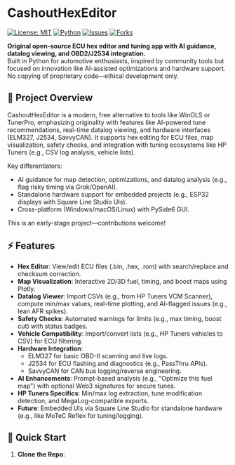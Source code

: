 # CashoutHexEditor

[![License: MIT](https://img.shields.io/badge/License-MIT-yellow.svg)](https://opensource.org/licenses/MIT)
[![Python](https://img.shields.io/badge/Python-3.8%2B-blue.svg)](https://www.python.org/)
[![Issues](https://img.shields.io/github/issues/Cashout-Performance/CashoutHexEditor)](https://github.com/Cashout-Performance/CashoutHexEditor/issues)
[![Forks](https://img.shields.io/github/forks/Cashout-Performance/CashoutHexEditor)](https://github.com/Cashout-Performance/CashoutHexEditor/network)

**Original open-source ECU hex editor and tuning app with AI guidance, datalog viewing, and OBD2/J2534 integration.**  
Built in Python for automotive enthusiasts, inspired by community tools but focused on innovation like AI-assisted optimizations and hardware support. No copying of proprietary code—ethical development only.

## 🎯 Project Overview
CashoutHexEditor is a modern, free alternative to tools like WinOLS or TunerPro, emphasizing originality with features like AI-powered tune recommendations, real-time datalog viewing, and hardware interfaces (ELM327, J2534, SavvyCAN). It supports hex editing for ECU files, map visualization, safety checks, and integration with tuning ecosystems like HP Tuners (e.g., CSV log analysis, vehicle lists).

Key differentiators:
- AI guidance for map detection, optimizations, and datalog analysis (e.g., flag risky timing via Grok/OpenAI).
- Standalone hardware support for embedded projects (e.g., ESP32 displays with Square Line Studio UIs).
- Cross-platform (Windows/macOS/Linux) with PySide6 GUI.

This is an early-stage project—contributions welcome!

## ⚡ Features
- **Hex Editor**: View/edit ECU files (.bin, .hex, .rom) with search/replace and checksum correction.
- **Map Visualization**: Interactive 2D/3D fuel, timing, and boost maps using Plotly.
- **Datalog Viewer**: Import CSVs (e.g., from HP Tuners VCM Scanner), compute min/max values, real-time plotting, and AI-flagged issues (e.g., lean AFR spikes).
- **Safety Checks**: Automated warnings for limits (e.g., max timing, boost cut) with status badges.
- **Vehicle Compatibility**: Import/convert lists (e.g., HP Tuners vehicles to CSV) for ECU filtering.
- **Hardware Integration**:
  - ELM327 for basic OBD-II scanning and live logs.
  - J2534 for ECU flashing and diagnostics (e.g., PassThru APIs).
  - SavvyCAN for CAN bus logging/reverse engineering.
- **AI Enhancements**: Prompt-based analysis (e.g., "Optimize this fuel map") with optional Web3 signatures for secure tunes.
- **HP Tuners Specifics**: Min/max log extraction, tune modification detection, and MegaLog-compatible exports.
- **Future**: Embedded UIs via Square Line Studio for standalone hardware (e.g., like MoTeC Reflex for tuning/logging).

## 🚀 Quick Start
1. **Clone the Repo**:
